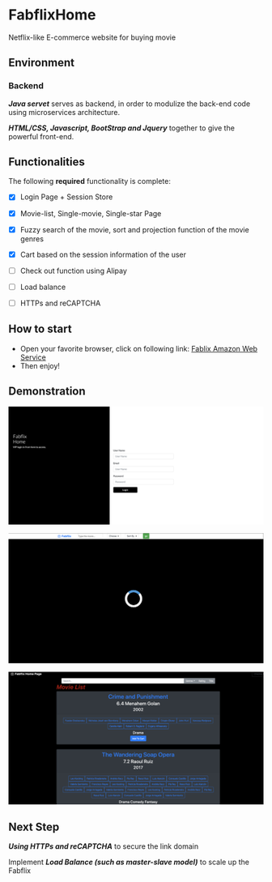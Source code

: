 # FabflixHome
Netflix-like E-commerce website for buying movie

## Environment

### Backend
***Java servet*** serves as backend, in order to modulize the back-end code using microservices architecture.

***HTML/CSS, Javascript, BootStrap and Jquery*** together to give the powerful front-end.

## Functionalities

[//]: # "Write [x] to mark off what was accomplished.<br/>"

The following **required** functionality is complete:

* [x] Login Page + Session Store
* [x] Movie-list, Single-movie, Single-star Page
* [x] Fuzzy search of the movie, sort and projection function of the movie genres
* [x] Cart based on the session information of the user
* [ ] Check out function using Alipay
* [ ] Load balance
* [ ] HTTPs and reCAPTCHA

  
## How to start
* Open your favorite browser, click on following link:  [Fablix Amazon Web Service](http://ec2-13-58-77-115.us-east-2.compute.amazonaws.com:8080/backendCode/)
* Then enjoy!

## Demonstration

![image](https://github.com/SimonZhou96/FabflixHome/blob/master/Code/src/main/materials/login.png)

![image](https://github.com/SimonZhou96/FabflixHome/blob/master/Code/src/main/materials/Loader.png)

![image](https://github.com/SimonZhou96/FabflixHome/blob/master/Code/src/main/materials/MovieListv2.png)


## Next Step

***Using HTTPs and reCAPTCHA***  to secure the link domain

Implement ***Load Balance (such as master-slave model)*** to scale up the Fabflix

